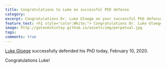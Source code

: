 ```yaml
---
title: Congratulations to Luke on successful PhD defense
category: 
excerpt: Congratulations Dr. Luke Gloege on your successful PhD defense!
feature_text: <h1 style="color:White;"> Congratulations Dr. Luke Gloege! </h1>
image: http://galenmckinley.github.io/assets/img/perpetual.jpg
tags: 
comments: true
---
```


[Luke Gloege](https://lgloege.github.io) successfully defended his PhD today, February 10, 2020. 

Congratulations Luke! 
